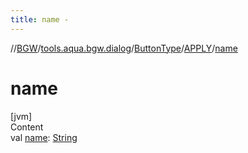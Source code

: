 ```yaml
---
title: name -
---
```

//[BGW](../../../../index.md)/[tools.aqua.bgw.dialog](../../index.md)/[ButtonType](../index.md)/[APPLY](index.md)/[name](name.md)



# name  
[jvm]  
Content  
val [name](name.md): [String](https://kotlinlang.org/api/latest/jvm/stdlib/kotlin/-string/index.html)  



